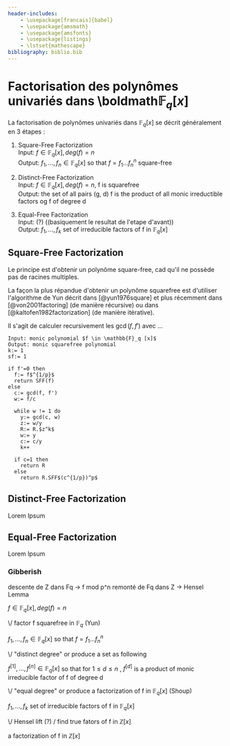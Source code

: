 ```yaml
---
header-includes:
    - \usepackage[francais]{babel}
    - \usepackage{amsmath}
    - \usepackage{amsfonts}
    - \usepackage{listings}
    - \lstset{mathescape}
bibliography: biblio.bib
---
```


# Factorisation des polynômes univariés dans \boldmath$\mathbb{F}_q [x]$


La factorisation de polynômes univariés dans $\mathbb{F}_q [x]$ se décrit généralement en 3 étapes :

1. Square-Free Factorization  
    Input: $f \in \mathbb{F}_q [x], deg(f) = n$  
    Output: $f_1,..., f_n \in \mathbb{F}_q [x]$ so that $f = f_1...f_n^n$ square-free

1. Distinct-Free Factorization  
    Input: $f \in \mathbb{F}_q [x], deg(f) = n$, f is squarefree  
    Output: the set of all pairs (g, d) f is the product of all monic irreductible factors og f of degree d

1. Equal-Free Factorization  
    Input: (?) ((basiquement le resultat de l'etape d'avant))  
    Output: ${f_1, ..., f_k}$ set of irreducible factors of f in $\mathbb{F}_q [x]$


## Square-Free Factorization

Le principe est d'obtenir un polynôme square-free, cad qu'il ne possède pas de racines multiples.

La façon la plus répandue d'obtenir un polynôme squarefree est d'utiliser l'algorithme de Yun
décrit dans [@yun1976square] et plus récemment dans [@von2001factoring] (de manière récursive)
ou dans [@kaltofen1982factorization] (de manière itérative).

Il s'agit de calculer recursivement les $\gcd(f, f')$ avec ...


```{.numberLines}
Input: monic polynomial $f \in \mathbb{F}_q [x]$
Output: monic squarefree polynomial
k:= 1
sf:= 1

if f'=0 then
  f:= f$^{1/p}$
  return SFF(f)
else
  c:= gcd(f, f')
  w:= f/c

  while w != 1 do
    y:= gcd(c, w)
    z:= w/y
    R:= R.$z^k$
    w:= y
    c:= c/y
    k++

  if c=1 then
    return R
  else
    return R.SFF$(c^{1/p})^p$

```

## Distinct-Free Factorization

Lorem Ipsum

## Equal-Free Factorization

Lorem Ipsum


### Gibberish


descente de Z dans Fq -> f mod p^n
remonté de Fq dans Z -> Hensel Lemma


$f \in \mathbb{F}_q [x], deg(f) = n$

\\/ factor f squarefree in $\mathbb{F}_q$ (Yun)

$f_1,..., f_n \in \mathbb{F}_q [x]$ so that $f = f_1...f_n^n$

\\/ "distinct degree" or produce a set as following

$f^{[1]}, ..., f^{[n]} \in \mathbb{F}_q [x]$ so that for $1 \leq d \leq n$ , $f^{[d]}$ is a product of monic irreducible factor of f of degree d

\\/ "equal degree" or produce a factorization of f in $\mathbb{F}_q [x]$ (Shoup)

${f_1, ..., f_k}$ set of irreducible factors of f in $\mathbb{F}_q [x]$

\\/ Hensel lift (?) / find true fators of f in $\mathbb{Z} [x]$

a factorization of f in $\mathbb{Z} [x]$


